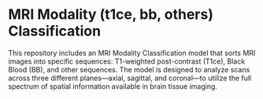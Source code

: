 # MRI Modality (t1ce, bb, others) Classification

This repository includes an MRI Modality Classification model that sorts MRI images into specific sequences: 
T1-weighted post-contrast (T1ce), Black Blood (BB), and other sequences. The model is designed to analyze scans across three different planes—axial, sagittal, and coronal—to utilize the full spectrum of spatial information available in brain tissue imaging.
